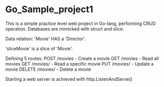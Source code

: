 # Go_Sample_project1

This is a simple practice level web project in Go-lang, performing CRUD operation.  Databases are mimicked with struct and slice.

Data relation: 'Movie' HAS a 'Director'.

'sliceMovie' is a slice of 'Movie'. 

Defining 5 routes: 
 POST /movies         - Create a movie
 GET /movies          - Read all movies
 GET /movies/<id>     - Read a specific movie
 PUT /movies/<id>     - Update a movie
 DELETE /movies/<id>  - Delete a movie
 
 Starting a web server is achieved with http.ListenAndServe()
 

